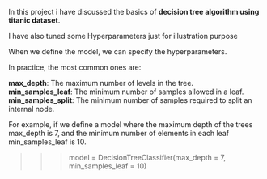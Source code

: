 In this project i have discussed the basics of **decision tree algorithm using titanic dataset**.

I have also tuned some  Hyperparameters just for illustration purpose

When we define the model, we can specify the hyperparameters.

In practice, the most common ones are:

**max_depth**: The maximum number of levels in the tree.\
**min_samples_leaf**: The minimum number of samples allowed in a leaf.\
**min_samples_split**: The minimum number of samples required to split an internal node.

For example, if we define a model where the maximum depth of the trees max_depth is 7, and the minimum number of elements in each leaf min_samples_leaf is 10.

>>> model = DecisionTreeClassifier(max_depth = 7, min_samples_leaf = 10)
